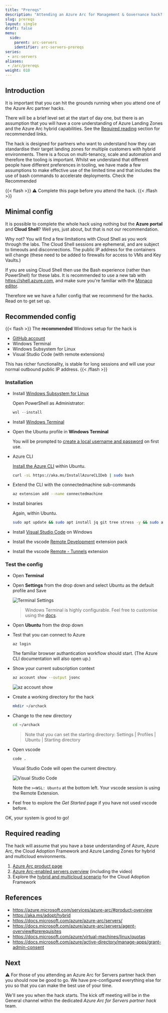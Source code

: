 ```yaml
---
title: "Prereqs"
description: "Attending an Azure Arc for Management & Governance hack? If so then complete these first."
slug: prereqs
layout: single
draft: false
menu:
  side:
    parent: arc-servers
    identifier: arc-servers-prereqs
series:
 - arc-servers
aliases:
 - /arc/prereqs
weight: 010
---
```


## Introduction

It is important that you can hit the grounds running when you attend one of the Azure Arc partner hacks.

There will be a brief level set at the start of day one, but there is an assumption that you will have a core understanding of Azure Landing Zones and the Azure Arc hybrid capabilities. See the [Required reading](#required-reading) section for recommended links.

The hack is designed for partners who want to understand how they can standardise their target landing zones for multiple customers with hybrid environments. There is a focus on multi-tenancy, scale and automation and therefore the tooling is important. Whilst we understand that different people have different preferences in tooling, we have made a few assumptions to make effective use of the limited time and that includes the use of bash commands to accelerate deployments. Check the Recommended

{{< flash >}}
⚠️ Complete this page before you attend the hack.
{{< /flash >}}

## Minimal config

It is possible to complete the whole hack using nothing but the **Azure portal** and **Cloud Shell**? Well yes, just about, but that is not our recommendation.

Why not? You will find a few limitations with Cloud Shell as you work through the labs. The Cloud Shell sessions are ephemeral, and are subject to timeouts and disconnections. The public IP address for the containers will change (these need to be added to firewalls for access to VMs and Key Vaults.)

If you are using Cloud Shell then use the Bash experience (rather than PowerShell) for these labs. It is recommended to use a new tab with <https://shell.azure.com>, and make sure you're familiar with the [Monaco editor](https://learn.microsoft.com/azure/cloud-shell/using-cloud-shell-editor).

Therefore we we have a fuller config that we recommend for the hacks. Read on to get set up.

## Recommended config

{{< flash >}}
The **recommended** Windows setup for the hack is

* [GitHub account](https://github.com/join)
* Windows Terminal
* Windows Subsystem for Linux
* Visual Studio Code (with remote extensions)

This has richer functionality, is stable for long sessions and will use your normal outbound public IP address.
{{< /flash >}}

### Installation

* Install [Windows Subsystem for Linux](https://learn.microsoft.com/windows/wsl/install)

    Open PowerShell as Administrator:

    ```powershell
    wsl --install
    ```

* Install [Windows Terminal](https://aka.ms/terminal)
* Open the Ubuntu profile in **Windows Terminal**

    You will be prompted to [create a local username and password](https://learn.microsoft.com/windows/wsl/setup/environment#set-up-your-linux-username-and-password) on first use.

* Azure CLI

    [Install the Azure CLI](https://learn.microsoft.com/cli/azure/install-azure-cli-linux?pivots=apt) within Ubuntu.

    ```bash
    curl -sL https://aka.ms/InstallAzureCLIDeb | sudo bash
    ```

* Extend the CLI with the connectedmachine sub-commands

    ```bash
    az extension add --name connectedmachine
    ```

* Install binaries

    Again, within Ubuntu.

    ```bash
    sudo apt update && sudo apt install jq git tree stress -y && sudo apt upgrade -y
    ```

* Install [Visual Studio Code](https://aka.ms/vscode) on Windows
* Install the vscode [Remote Development](https://marketplace.visualstudio.com/items?itemName=ms-vscode-remote.vscode-remote-extensionpack) extension pack
* Install the vscode [Remote - Tunnels](https://marketplace.visualstudio.com/items?itemName=ms-vscode.remote-server) extension

### Test the config

* Open **Terminal**
* Open **Settings** from the drop down and select Ubuntu as the default profile and Save

    ![Terminal Settings](/arc/servers/images/terminal_settings.png)

    > Windows Terminal is highly configurable. Feel free to customise using the [docs](https://learn.microsoft.com/windows/terminal/).

* Open **Ubuntu** from the drop down
* Test that you can connect to Azure

    ```bash
    az login
    ```

    The familiar browser authantication workflow should start. (The Azure CLI documentation will also open up.)

* Show your current subscription context

    ```bash
    az account show --output jsonc
    ```

    ![az account show](/arc/servers/images/az_account_show.png)

* Create a working directory for the hack

    ```bash
    mkdir ~/archack
    ```

* Change to the new directory

   ```bash
   cd ~/archack
   ```

   > Note that you can set the starting directory: Settings | Profiles | Ubuntu | Starting directory

* Open vscode

    ```bash
    code .
    ```

    Visual Studio Code will open the current directory.

    ![Visual Studio Code](/arc/servers/images/vscode.png)

    Note the `><WSL: Ubuntu` at the bottom left. Your vscode session is using the Remote Extension.

* Feel free to explore the *Get Started* page if you have not used vscode before.

OK, your system is good to go!

## Required reading

The hack will assume that you have a base understanding of Azure, Azure Arc, the Cloud Adoption Framework and Azure Landing Zones for hybrid and multicloud environments.

1. [Azure Arc product page](https://azure.microsoft.com/services/azure-arc/#product-overview)
1. [Azure Arc-enabled servers overview](https://docs.microsoft.com/azure/azure-arc/servers/overview) (including the video)
1. Explore the [hybrid and multicloud scenario](https://aka.ms/adopt/hybrid) for the Cloud Adoption Framework

## References

* <https://azure.microsoft.com/services/azure-arc/#product-overview>
* <https://aka.ms/adopt/hybrid>
* <https://docs.microsoft.com/azure/azure-arc/servers/>
* <https://docs.microsoft.com/azure/azure-arc/servers/agent-overview#prerequisites>
* <https://docs.microsoft.com/azure/virtual-machines/linux/quotas>
* <https://docs.microsoft.com/azure/active-directory/manage-apps/grant-admin-consent>

## Next

⚠️ For those of you attending an Azure Arc for Servers partner hack then you should now be good to go. We have pre-configured everything else for you so that you can make the best use of your time.

We'll see you when the hack starts. The kick off meeting will be in the General channel within the dedicated *Azure Arc for Servers partner hack* team.
